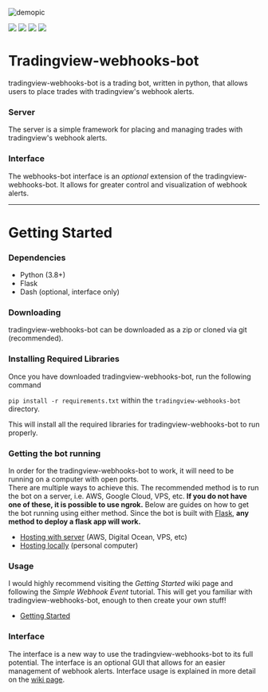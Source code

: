![demopic](img/logo.jpg)

![](https://img.shields.io/github/license/robswc/tradingview-webhooks-bot?style=for-the-badge)
![](https://img.shields.io/github/repo-size/robswc/tradingview-webhooks-bot?style=for-the-badge)
![](https://img.shields.io/github/commit-activity/y/robswc/tradingview-webhooks-bot?style=for-the-badge)
![](https://img.shields.io/twitter/follow/robswc?style=for-the-badge)




# Tradingview-webhooks-bot

tradingview-webhooks-bot is a trading bot, written in python, that allows users to place trades with tradingview's webhook alerts.

### Server

The server is a simple framework for placing and managing trades with tradingview's webhook alerts.

### Interface

The webhooks-bot interface is an *optional* extension of the tradingview-webhooks-bot.  It allows for greater control and visualization of webhook alerts.

---

# Getting Started

### Dependencies

* Python (3.8+)
* Flask
* Dash (optional, interface only)

### Downloading

tradingview-webhooks-bot can be downloaded as a zip or cloned via git (recommended).

### Installing Required Libraries

Once you have downloaded tradingview-webhooks-bot, run the following command 

`pip install -r requirements.txt` within the `tradingview-webhooks-bot` directory.

This will install all the required libraries for tradingview-webhooks-bot to run properly.

### Getting the bot running

In order for the tradingview-webhooks-bot to work, it will need to be running on a computer with open ports.  
There are multiple ways to achieve this. The recommended method is to run the bot on a server, i.e. AWS, Google Cloud, VPS, etc. 
**If you do not have one of these, it is possible to use ngrok.** Below are guides on how to get the bot running using either method.
Since the bot is built with [Flask](https://flask.palletsprojects.com/), **any method to deploy a flask app will work.**

* [Hosting with server](https://flask.palletsprojects.com/en/2.0.x/deploying/index.html) (AWS, Digital Ocean, VPS, etc)
* [Hosting locally](https://github.com/robswc/tradingview-webhooks-bot/wiki/Using-Ngrok) (personal computer)

### Usage

I would highly recommend visiting the *Getting Started* wiki page
and following the *Simple Webhook Event* tutorial.  This will get you
familiar with tradingview-webhooks-bot, enough to then create your own stuff!

* [Getting Started](https://github.com/robswc/tradingview-webhooks-bot/wiki/Getting-Started)

### Interface

The interface is a new way to use the tradingview-webhooks-bot to its full potential.  The interface is an optional GUI that allows for an easier management of webhook alerts.  Interface usage is explained in more detail on the [wiki page](https://github.com/robswc/tradingview-webhooks-bot/wiki/Interface-GUI).
